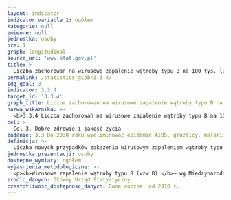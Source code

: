 ```yaml
---
layout: indicator
indicator_variable_1: ogółem
kategorie: null
zmienne: null
jednostka: osoby
pre: 1
graph: longitudinal
source_url: 'www.stat.gov.pl'
title: >-
  Liczba zachorowań na wirusowe zapalenie wątroby typu B na 100 tys. ludności
permalink: /statistics_glob/3-3-4/
sdg_goal: 3
indicator: 3.3.4
target_id: '3.3.4'
graph_title: Liczba zachorowań na wirusowe zapalenie wątroby typu B na 100 tys. ludności
nazwa_wskaznika: >-
  <b>3.3.4 Liczba zachorowań na wirusowe zapalenie wątroby typu B na 100 tys. ludności</b>
cel: >-
  Cel 3. Dobre zdrowie i jakość życia
zadanie: 3.3 Do 2030 roku wyeliminować epidemie AIDS, gruźlicy, malarii i zaniedbanych chorób tropikalnych oraz zwalczyć wirusowe zapalenie wątroby, choroby przenoszone przez wodę oraz inne choroby zakaźne.
definicja: >-
  Liczba nowych przypadków zakażenia wirusowym zapaleniem wątroby typu B w przeliczeniu na 100 tys. ludności.
jednostka_prezentacji: osoby
dostepne_wymiary: ogółem
wyjasnienia_metodologiczne: >-
  <p><b>Wirusowe zapalenie wątroby typu B (wzw B) </b>– wg Międzynarodowej Statystycznej Klasyfikacji Chorób i Problemów Zdrowotnych ICD-10: jednostka chorobowa o symbolu B16, B18.0 i B18.1 – choroba zakaźna, najczęstsza z infekcyjnych chorób wątroby na świecie. Wirus HBV przenosi się przez krew i inne płyny ustrojowe, przez bezpośredni kontakt z zakażonym płynem, kontakty seksualne odbywane bez właściwego zabezpieczenia z osobami zakażonymi, dożylne przyjmowanie substancji odurzających zakażonymi igłami lub strzykawkami. Do zakażenia dziecka może dojść podczas ciąży lub porodu.</p>
zrodlo_danych: Główny Urząd Statystyczny
czestotliwosc_dostępnosc_danych: Dane roczne  od 2010 r.
---
```

